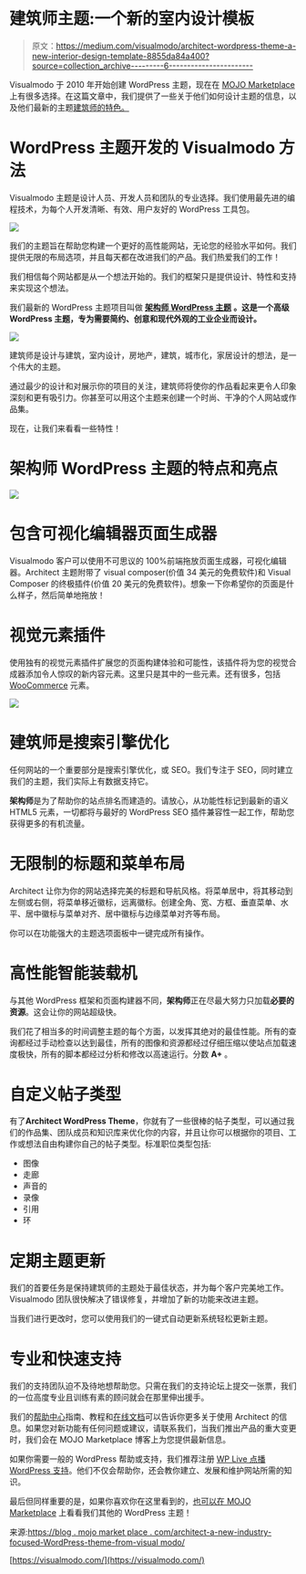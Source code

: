 # 建筑师主题:一个新的室内设计模板

> 原文：<https://medium.com/visualmodo/architect-wordpress-theme-a-new-interior-design-template-8855da84a400?source=collection_archive---------6----------------------->

Visualmodo 于 2010 年开始创建 WordPress 主题，现在在 [MOJO Marketplace](https://www.mojomarketplace.com/) 上有很多选择。在这篇文章中，我们提供了一些关于他们如何设计主题的信息，以及他们最新的主题[建筑师的特色。](http://www.mojomarketplace.com/item/architect/demo)

# WordPress 主题开发的 Visualmodo 方法

Visualmodo 主题是设计人员、开发人员和团队的专业选择。我们使用最先进的编程技术，为每个人开发清晰、有效、用户友好的 WordPress 工具包。

![](img/225bc5b09fda54dfcabe89948d7839b5.png)

我们的主题旨在帮助您构建一个更好的高性能网站，无论您的经验水平如何。我们提供无限的布局选项，并且每天都在改进我们的产品。我们热爱我们的工作！

我们相信每个网站都是从一个想法开始的。我们的框架只是提供设计、特性和支持来实现这个想法。

我们最新的 WordPress 主题项目叫做 [**架构师 WordPress 主题**](http://www.mojomarketplace.com/item/architect) **。这是一个高级 WordPress 主题，专为需要简约、创意和现代外观的工业企业而设计。**

![](img/a017159e1d3d0d0314bcfb638ff4e5aa.png)

建筑师是设计与建筑，室内设计，房地产，建筑，城市化，家居设计的想法，是一个伟大的主题。

通过最少的设计和对展示你的项目的关注，建筑师将使你的作品看起来更令人印象深刻和更有吸引力。你甚至可以用这个主题来创建一个时尚、干净的个人网站或作品集。

现在，让我们来看看一些特性！

# 架构师 WordPress 主题的特点和亮点

![](img/560f0270e4a732a3177e738a578ea900.png)

# 包含可视化编辑器页面生成器

Visualmodo 客户可以使用不可思议的 100%前端拖放页面生成器，可视化编辑器。Architect 主题附带了 visual composer(价值 34 美元的免费软件)和 Visual Composer 的终极插件(价值 20 美元的免费软件)。想象一下你希望你的页面是什么样子，然后简单地拖放！

# 视觉元素插件

使用独有的视觉元素插件扩展您的页面构建体验和可能性，该插件将为您的视觉合成器添加令人惊叹的新内容元素。这里只是其中的一些元素。还有很多，包括 [WooCommerce](https://wordpress.org/plugins/woocommerce/) 元素。

![](img/2323b9185427c62e2bdddacd8dbd08ec.png)

# 建筑师是搜索引擎优化

任何网站的一个重要部分是搜索引擎优化，或 SEO。我们专注于 SEO，同时建立我们的主题，我们实际上有数据支持它。

**架构师**是为了帮助你的站点排名而建造的。请放心，从功能性标记到最新的语义 HTML5 元素，一切都将与最好的 WordPress SEO 插件兼容性一起工作，帮助您获得更多的有机流量。

# 无限制的标题和菜单布局

Architect 让你为你的网站选择完美的标题和导航风格。将菜单居中，将其移动到左侧或右侧，将菜单移近徽标，远离徽标。创建全角、宽、方框、垂直菜单、水平、居中徽标与菜单对齐、居中徽标与边缘菜单对齐等布局。

你可以在功能强大的主题选项面板中一键完成所有操作。

# 高性能智能装载机

与其他 WordPress 框架和页面构建器不同，**架构师**正在尽最大努力只加载**必要的资源**。这会让你的网站超级快。

我们花了相当多的时间调整主题的每个方面，以发挥其绝对的最佳性能。所有的查询都经过手动检查以达到最佳，所有的图像和资源都经过仔细压缩以使站点加载速度极快，所有的脚本都经过分析和修改以高速运行。分数 **A+** 。

# 自定义帖子类型

有了**Architect WordPress Theme**，你就有了一些很棒的帖子类型，可以通过我们的作品集、团队成员和知识库来优化你的内容，并且让你可以根据你的项目、工作或想法自由构建你自己的帖子类型。标准职位类型包括:

*   图像
*   走廊
*   声音的
*   录像
*   引用
*   环

# 定期主题更新

我们的首要任务是保持建筑师的主题处于最佳状态，并为每个客户完美地工作。Visualmodo 团队很快解决了错误修复，并增加了新的功能来改进主题。

当我们进行更改时，您可以使用我们的一键式自动更新系统轻松更新主题。

# 专业和快速支持

我们的支持团队迫不及待地想帮助您。只需在我们的支持论坛上提交一张票，我们的一位高度专业且训练有素的顾问就会在那里伸出援手。

我们的[帮助中心](https://visualmodo.com/help/)指南、教程和[在线文档](https://visualmodo.com/docs/architect-wordpress-theme-documentation/)可以告诉你更多关于使用 Architect 的信息。如果您对新功能有任何问题或建议，请联系我们，当我们推出产品的重大变更时，我们会在 MOJO Marketplace 博客上为您提供最新信息。

如果你需要一般的 WordPress 帮助或支持，我们推荐注册 [WP Live 点播 WordPress 支持](https://www.mojomarketplace.com/wp-live)。他们不仅会帮助你，还会教你建立、发展和维护网站所需的知识。

最后但同样重要的是，如果你喜欢你在这里看到的，[也可以在 MOJO Marketplace](https://www.mojomarketplace.com/store/visualmodo) 上看看我们其他的 WordPress 主题！

来源:[https://blog . mojo market place . com/architect-a-new-industry-focused-WordPress-theme-from-visual modo/](https://blog.mojomarketplace.com/architect-a-new-industry-focused-wordpress-theme-from-visualmodo/)

[https://visualmodo.com/](https://visualmodo.com/)